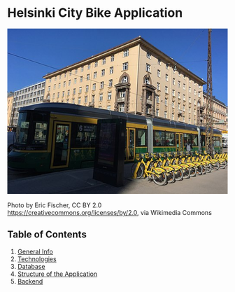 # Helsinki City Bike Application

![Tram and bikeshare station](frontend-react/src/images/Tram_and_bikeshare_station_(42309761411).jpg)

Photo by Eric Fischer, CC BY 2.0 <https://creativecommons.org/licenses/by/2.0>, via Wikimedia Commons

## Table of Contents
1. [General Info](#general-info)
2. [Technologies](#technologies)
3. [Database](#database)
4. [Structure of the Application](#Structure)
5. [Backend](#Backend)
